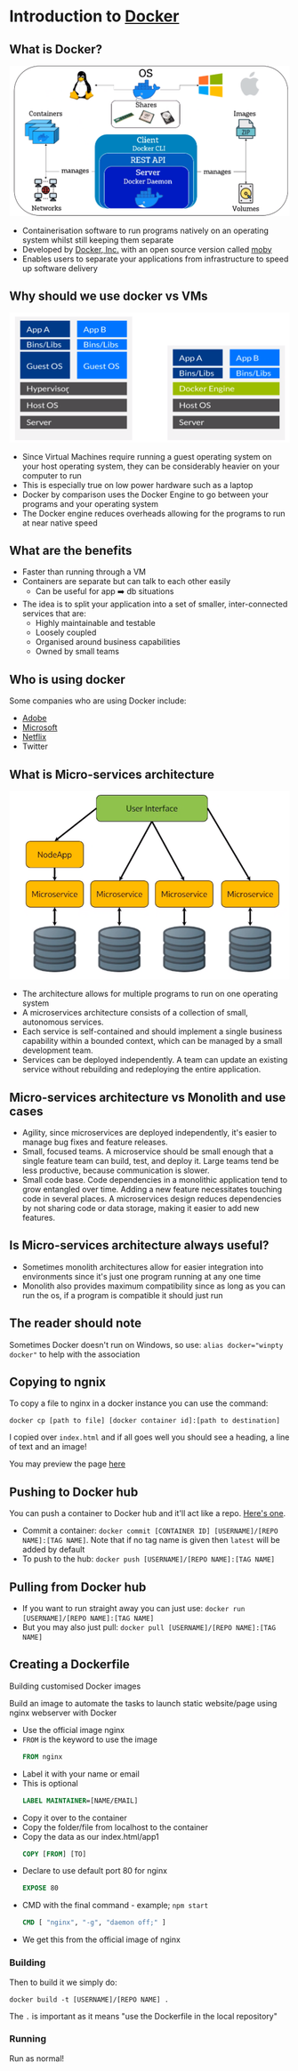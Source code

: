 # Introduction to [Docker](https://www.docker.com/)
## What is Docker?
![](images/Containers.png)
- Containerisation software to run programs natively on an operating system whilst still keeping them separate
- Developed by [Docker, Inc.](http://www.docker.com/company) with an open source version called [moby](https://mobyproject.org/)
- Enables users to separate your applications from infrastructure to speed up software delivery

## Why should we use docker vs VMs
![](images/BinsLibs.png)
- Since Virtual Machines require running a guest operating system on your host operating system, they can be considerably heavier on your computer to run
- This is especially true on low power hardware such as a laptop
- Docker by comparison uses the Docker Engine to go between your programs and your operating system
- The Docker engine reduces overheads allowing for the programs to run at near native speed

## What are the benefits
- Faster than running through a VM
- Containers are separate but can talk to each other easily
    - Can be useful for app ➡️ db situations
- The idea is to split your application into a set of smaller, inter-connected services that are:
    - Highly maintainable and testable
    - Loosely coupled
    - Organised around business capabilities
    - Owned by small teams

## Who is using docker
Some companies who are using Docker include:
- [Adobe](https://hub.docker.com/u/adobe)
- [Microsoft](https://hub.docker.com/u/microsoft)
- [Netflix](https://netflixtechblog.com/the-evolution-of-container-usage-at-netflix-3abfc096781b?source=social.tw )
- Twitter

## What is Micro-services architecture
![](images/microservices.png)
- The architecture allows for multiple programs to run on one operating system
- A microservices architecture consists of a collection of small, autonomous services.
- Each service is self-contained and should implement a single business capability within a bounded context, which can be managed by a small development team.
- Services can be deployed independently. A team can update an existing service without rebuilding and redeploying the entire application.

## Micro-services architecture vs Monolith and use cases 
- Agility, since microservices are deployed independently, it's easier to manage bug fixes and feature releases.
- Small, focused teams. A microservice should be small enough that a single feature team can build, test, and deploy it. Large teams tend be less productive, because communication is slower.
- Small code base. Code dependencies in a monolithic application tend to grow entangled over time. Adding a new feature necessitates touching code in several places. A microservices design reduces dependencies by not sharing code or data storage, making it easier to add new features.

## Is Micro-services architecture always useful?
- Sometimes monolith architectures allow for easier integration into environments since it's just one program running at any one time
- Monolith also provides maximum compatibility since as long as you can run the os, if a program is compatible it should just run

## The reader should note
Sometimes Docker doesn't run on Windows, so use: `alias docker="winpty docker"` to help with the association

## Copying to ngnix
To copy a file to nginx in a docker instance you can use the command:
```console
docker cp [path to file] [docker container id]:[path to destination]
```
I copied over `index.html` and if all goes well you should see a heading, a line of text and an image!

You may preview the page [here](http://monotiller.github.io/engineering89_docker)

## Pushing to Docker hub
You can push a container to Docker hub and it'll act like a repo. [Here's one](https://hub.docker.com/r/monotiller/engineering89_docker).
- Commit a container: `docker commit [CONTAINER ID] [USERNAME]/[REPO NAME]:[TAG NAME]`. Note that if no tag name is given then `latest` will be added by default
- To push to the hub: `docker push [USERNAME]/[REPO NAME]:[TAG NAME]`

## Pulling from Docker hub
- If you want to run straight away you can just use: `docker run [USERNAME]/[REPO NAME]:[TAG NAME]`
- But you may also just pull: `docker pull [USERNAME]/[REPO NAME]:[TAG NAME]`

## Creating a Dockerfile
Building customised Docker images

Build an image to automate the tasks to launch static website/page using nginx webserver with Docker

- Use the official image nginx
- `FROM` is the keyword to use the image
    ```Dockerfile
    FROM nginx
    ```
- Label it with your name or email
- This is optional
    ```Dockerfile
    LABEL MAINTAINER=[NAME/EMAIL]
    ```
- Copy it over to the container
- Copy the folder/file from localhost to the container
- Copy the data as our index.html/app1
    ```Dockerfile
    COPY [FROM] [TO]
    ```
- Declare to use default port 80 for nginx
    ```Dockerfile
    EXPOSE 80
    ```
- CMD with the final command - example; `npm start`
    ```Dockerfile
    CMD [ "nginx", "-g", "daemon off;" ]
    ```
- We get this from the official image of nginx

### Building
Then to build it we simply do:
```console
docker build -t [USERNAME]/[REPO NAME] .
```
The `.` is important as it means "use the Dockerfile in the local repository"

### Running
Run as normal! 
